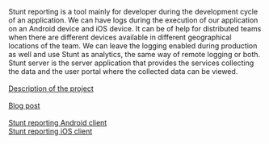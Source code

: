 Stunt reporting is a tool mainly for developer during the development cycle of an application. We can have logs during the execution of our application on an Android device and iOS device. It can be of help for distributed teams when there are different devices available in different geographical locations of the team. We can leave the logging enabled during production as well and use Stunt as analytics, the same way of remote logging or both.
Stunt server is the server application that provides the services collecting the data and the user portal where the collected data can be viewed.
<br><br>
<a href="https://ektodorov.github.io/stunt-reporting-server/">Description of the project</a><br><br>
<a href="http://techzealous.blogspot.bg/2016/12/introducing-stunt-developer-analytics.html">Blog post</a><br><br>
<a href="https://github.com/ektodorov/stunt-reporting-android">Stunt reporting Android client</a><br>
<a href="https://github.com/ektodorov/stunt-reporting-ios">Stunt reporting iOS client</a>

